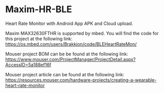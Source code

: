 # Maxim-HR-BLE
Heart Rate Monitor with Android App APK and Cloud upload.


Maxim MAX32630FTHR is supported by mbed. You will find the code for this project at the following link:
https://os.mbed.com/users/Brakkion/code/BLEHeartRateMon/

Mouser project BOM can be be found at the following link:
https://www.mouser.com/ProjectManager/ProjectDetail.aspx?AccessID=5a188ef16f


Mouser project article can be found at the following link:
https://resources.mouser.com/hardware-projects/creating-a-wearable-heart-rate-monitor
